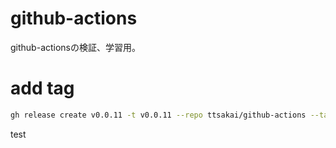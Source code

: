 # github-actions
github-actionsの検証、学習用。

# add tag
```bash
gh release create v0.0.11 -t v0.0.11 --repo ttsakai/github-actions --target main
```

test
